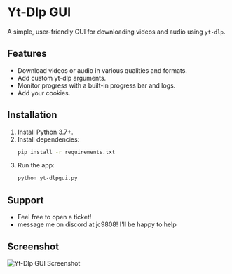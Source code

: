 # Yt-Dlp GUI

A simple, user-friendly GUI for downloading videos and audio using `yt-dlp`. 

## Features

- Download videos or audio in various qualities and formats.
- Add custom yt-dlp arguments.
- Monitor progress with a built-in progress bar and logs.
- Add your cookies.

## Installation

1. Install Python 3.7+.
2. Install dependencies:
   ```bash
   pip install -r requirements.txt
   ```
3. Run the app:
   ```bash
   python yt-dlpgui.py
   ```

## Support
- Feel free to open a ticket!
- message me on discord at jc9808! I'll be happy to help

## Screenshot

![Yt-Dlp GUI Screenshot](https://imgur.com/OeGNzIH)

